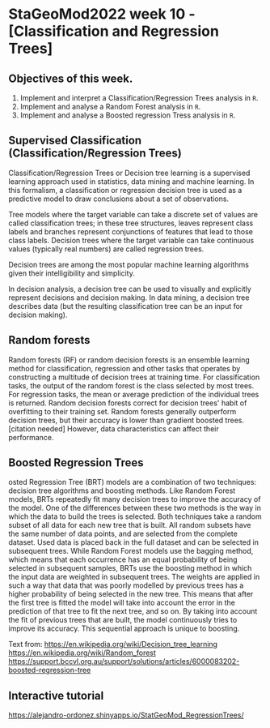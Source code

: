 # **StaGeoMod2022 week 10 -[Classification and Regression Trees]**

## Objectives of this week.

1. Implement and interpret a Classification/Regression Trees analysis in `R`.
2. Implement and analyse a Random Forest analysis in `R`.
3. Implement and analyse a Boosted regression Tress analysis in `R`.


## Supervised Classification (Classification/Regression Trees)

Classification/Regression Trees or Decision tree learning is a supervised learning approach used in statistics, data mining and machine learning. In this formalism, a classification or regression decision tree is used as a predictive model to draw conclusions about a set of observations.

Tree models where the target variable can take a discrete set of values are called classification trees; in these tree structures, leaves represent class labels and branches represent conjunctions of features that lead to those class labels. Decision trees where the target variable can take continuous values (typically real numbers) are called regression trees.

Decision trees are among the most popular machine learning algorithms given their intelligibility and simplicity.

In decision analysis, a decision tree can be used to visually and explicitly represent decisions and decision making. In data mining, a decision tree describes data (but the resulting classification tree can be an input for decision making).


## Random forests

Random forests (RF) or random decision forests is an ensemble learning method for classification, regression and other tasks that operates by constructing a multitude of decision trees at training time. For classification tasks, the output of the random forest is the class selected by most trees. For regression tasks, the mean or average prediction of the individual trees is returned. Random decision forests correct for decision trees' habit of overfitting to their training set.  Random forests generally outperform decision trees, but their accuracy is lower than gradient boosted trees.[citation needed] However, data characteristics can affect their performance.

## Boosted Regression Trees

osted Regression Tree (BRT) models are a combination of two techniques: decision tree algorithms and boosting methods. Like Random Forest models, BRTs repeatedly fit many decision trees to improve the accuracy of the model. One of the differences between these two methods is the way in which the data to build the trees is selected. Both techniques take a random subset of all data for each new tree that is built. All random subsets have the same number of data points, and are selected from the complete dataset. Used data is placed back in the full dataset and can be selected in subsequent trees. While Random Forest models use the bagging method, which means that each occurrence has an equal probability of being selected in subsequent samples, BRTs use the boosting method in which the input data are weighted in subsequent trees. The weights are applied in such a way that data that was poorly modelled by previous trees has a higher probability of being selected in the new tree. This means that after the first tree is fitted the model will take into account the error in the prediction of that tree to fit the next tree, and so on. By taking into account the fit of previous trees that are built, the model continuously tries to improve its accuracy. This sequential approach is unique to boosting. 


Text from:
https://en.wikipedia.org/wiki/Decision_tree_learning
https://en.wikipedia.org/wiki/Random_forest
https://support.bccvl.org.au/support/solutions/articles/6000083202-boosted-regression-tree


## Interactive tutorial

https://alejandro-ordonez.shinyapps.io/StatGeoMod_RegressionTrees/
